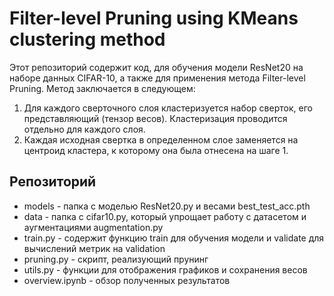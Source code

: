 # Filter-level Pruning using KMeans clustering method
Этот репозиторий содержит код, для обучения модели ResNet20 на наборе данных CIFAR-10, а также для применения метода Filter-level Pruning. Метод заключается в следующем:
1. Для каждого сверточного слоя кластеризуется набор сверток, его представляющий (тензор весов). Кластеризация проводится отдельно для каждого слоя.
2. Каждая исходная свертка в определенном слое заменяется на центроид кластера, к которому она была отнесена на шаге 1.
## Репозиторий
* models - папка с моделью ResNet20.py и весами best_test_acc.pth
* data - папка с cifar10.py, который упрощает работу с датасетом и аугментациями augmentation.py
* train.py - содержит функцию train для обучения модели и validate для вычислений метрик на validation
* pruning.py - скрипт, реализующий прунинг
* utils.py - функции для отображения графиков и сохранения весов
* overview.ipynb - обзор полученных результатов
